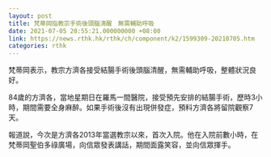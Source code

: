```yaml
---
layout: post
title: 梵蒂岡指教宗手術後頭腦清醒　無需輔助呼吸
date: 2021-07-05 20:55:21.000000000 +08:00
link: https://news.rthk.hk/rthk/ch/component/k2/1599309-20210705.htm
categories: rthk
---
```


梵蒂岡表示，教宗方濟各接受結腸手術後頭腦清醒，無需輔助呼吸，整體狀況良好。

84歲的方濟各，當地星期日在羅馬一間醫院，接受預先安排的結腸手術，歷時3小時，期間需要全身麻醉。如果手術後沒有出現併發症，預料方濟各將留院觀察7天。

報道說，今次是方濟各2013年當選教宗以來，首次入院。他在入院前數小時，在梵蒂岡聖伯多祿廣場，向信眾發表講話，期間面露笑容，並向信眾揮手。
